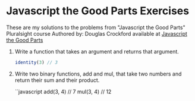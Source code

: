 Javascript the Good Parts Exercises
=====================

These are my solutions to the problems from "Javascript the Good Parts" Pluralsight course Authored by: Douglas Crockford available at [Javascript the Good Parts](http://pluralsight.com/training/courses/TableOfContents?courseName=javascript-good-parts)

1. Write a function that takes an argument and returns that argument.

   ```javascript
   identity(3) // 3
   ```

2. Write two binary functions, add and mul, that take two numbers and return their sum and their product.

   ``javascript
   add(3, 4) // 7
   mul(3, 4) // 12
   ```
